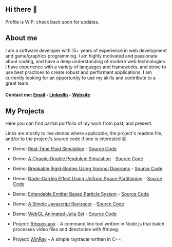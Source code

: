 <h2>Hi there 👋</h2>
Profile is WIP; check back soon for updates.

<h2>About me</h2>
I am a software developer with 15+ years of experience in web development and game/graphics programming.
I am highly motivated and passionate about coding, and have a deep understanding of modern web technologies.
I have experience with a variety of languages and frameworks, and strive to use best practices to create robust and performant applications.
I am currently looking for an opportunity to use my skills and contribute to a great team.

#### Contact me: [Email](mailto:topaz1008@gmail.com) - [LinkedIn](https://www.linkedin.com/in/topazbar/) - [Website](https://www.topaz1008.com/)

<h2>My Projects</h2>
Here you can find partial portfolio of my work from past, and present.

Links are mostly to live demos where applicable; the project's readme file, and/or to the project's source code if one is interested 😉

* Demo: [Real-Time Fluid Simulation](https://topaz1008.github.io/canvas-fluid-solver) - [Source Code](https://github.com/topaz1008/canvas-fluid-solver/)

* Demo: [A Chaotic Double Pendulum Simulation](https://topaz1008.github.io/double-pendulum/pendulum.html) - [Source Code](https://github.com/topaz1008/double-pendulum/)

* Demo: [Breakable Rigid-Bodies Using Voronoi Diagrams](https://topaz1008.github.io/voronoi-breakable/) - [Source Code](https://github.com/topaz1008/voronoi-breakable/)

* Demo: [Node-Garden Effect Using Uniform Space Partitioning](https://topaz1008.github.io/canvas-node-garden/) - [Source Code](https://github.com/topaz1008/canvas-node-garden/)

* Demo: [Extendable Emitter Based Particle System](https://topaz1008.github.io/canvas-particle-system/) - [Source Code](https://github.com/topaz1008/canvas-particle-system/)

* Demo: [A Simple Javascript Raytracer](https://topaz1008.github.io/canvas-raytracer/) - [Source Code](https://github.com/topaz1008/canvas-raytracer/)

* Demo: [WebGL Animated Julia Set](https://topaz1008.github.io/webgl-julia-set/) - [Source Code](https://github.com/topaz1008/webgl-julia-set/)

* Project: [ffmpeg-any](https://github.com/topaz1008/ffmpeg-any) - A command line tool written in Node.js that batch processes video files and directories with ffmpeg.

* Project: [WinRay](https://github.com/topaz1008/win-ray) - A simple raytracer written in C++.

